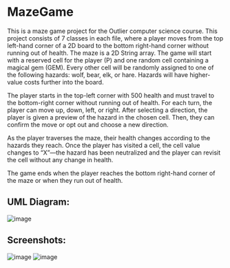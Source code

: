 # MazeGame
This is a maze game project for the Outlier computer science course. This project consists of 7 classes in each file, where a player moves from the top left-hand corner of a 2D board to the bottom right-hand corner without running out of health. The maze is a 2D String array. The game will start with a reserved cell for the player (P) and one random cell containing a magical gem (GEM). Every other cell will be randomly assigned to one of the following hazards: wolf, bear, elk, or hare. Hazards will have higher-value costs further into the board.

The player starts in the top-left corner with 500 health and must travel to the bottom-right corner without running out of health. For each turn, the player can move up, down, left, or right. After selecting a direction, the player is given a preview of the hazard in the chosen cell. Then, they can confirm the move or opt out and choose a new direction.

As the player traverses the maze, their health changes according to the hazards they reach. Once the player has visited a cell, the cell value changes to “X”—the hazard has been neutralized and the player can revisit the cell without any change in health.

The game ends when the player reaches the bottom right-hand corner of the maze or when they run out of health.

## UML Diagram:
![image](https://github.com/rogerqiu7/MazeGame/assets/84350865/d490c7eb-32a4-4269-a6f9-720c2a76b8b3)

## Screenshots:
![image](https://github.com/rogerqiu7/MazeGame/assets/84350865/6cca3417-746b-4c31-84e8-6794b2b1d998)
![image](https://github.com/rogerqiu7/MazeGame/assets/84350865/2ff80cbb-2c48-4eea-8983-5be5972b0455)
